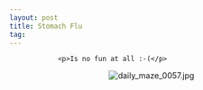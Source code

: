 ```yaml
---
layout: post
title: Stomach Flu
tag: 
---
```



                <p>Is no fun at all :-(</p>
<div style="text-align: center;"><img src='/uploads/daily_maze_0057.jpg' alt='daily_maze_0057.jpg' /></div>
            
